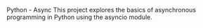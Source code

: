 Python - Async
This project explores the basics of asynchronous programming in Python using the asyncio module.
